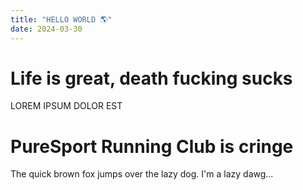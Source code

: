 ```yaml
---
title: "HELLO WORLD 🌎"
date: 2024-03-30
---
```


# Life is great, death fucking sucks
LOREM IPSUM DOLOR EST

# PureSport Running Club is cringe
The quick brown fox jumps over the lazy dog. I'm a lazy dawg...
